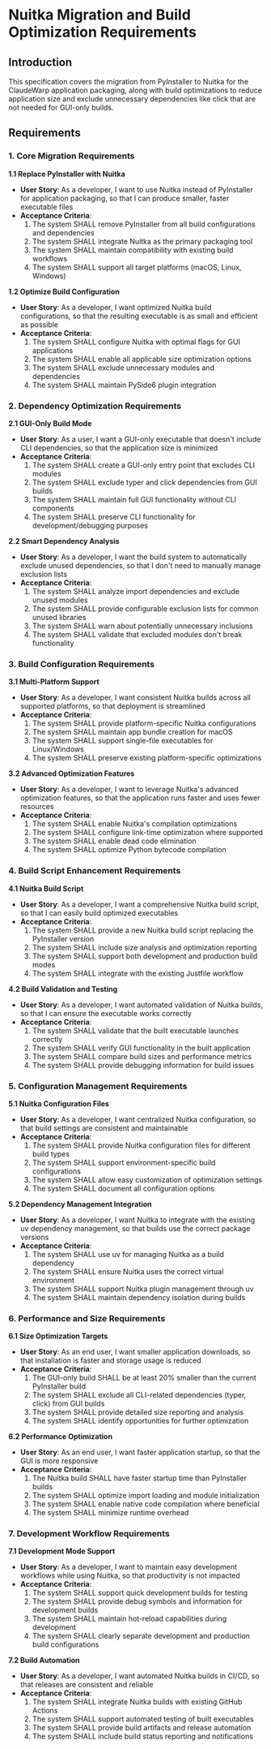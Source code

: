 # Nuitka Migration and Build Optimization Requirements

## Introduction

This specification covers the migration from PyInstaller to Nuitka for the ClaudeWarp application packaging, along with build optimizations to reduce application size and exclude unnecessary dependencies like click that are not needed for GUI-only builds.

## Requirements

### 1. Core Migration Requirements

**1.1 Replace PyInstaller with Nuitka**
- **User Story**: As a developer, I want to use Nuitka instead of PyInstaller for application packaging, so that I can produce smaller, faster executable files
- **Acceptance Criteria**:
  1. The system SHALL remove PyInstaller from all build configurations and dependencies
  2. The system SHALL integrate Nuitka as the primary packaging tool
  3. The system SHALL maintain compatibility with existing build workflows
  4. The system SHALL support all target platforms (macOS, Linux, Windows)

**1.2 Optimize Build Configuration**
- **User Story**: As a developer, I want optimized Nuitka build configurations, so that the resulting executable is as small and efficient as possible
- **Acceptance Criteria**:
  1. The system SHALL configure Nuitka with optimal flags for GUI applications
  2. The system SHALL enable all applicable size optimization options
  3. The system SHALL exclude unnecessary modules and dependencies
  4. The system SHALL maintain PySide6 plugin integration

### 2. Dependency Optimization Requirements

**2.1 GUI-Only Build Mode**
- **User Story**: As a user, I want a GUI-only executable that doesn't include CLI dependencies, so that the application size is minimized
- **Acceptance Criteria**:
  1. The system SHALL create a GUI-only entry point that excludes CLI modules
  2. The system SHALL exclude typer and click dependencies from GUI builds
  3. The system SHALL maintain full GUI functionality without CLI components
  4. The system SHALL preserve CLI functionality for development/debugging purposes

**2.2 Smart Dependency Analysis**
- **User Story**: As a developer, I want the build system to automatically exclude unused dependencies, so that I don't need to manually manage exclusion lists
- **Acceptance Criteria**:
  1. The system SHALL analyze import dependencies and exclude unused modules
  2. The system SHALL provide configurable exclusion lists for common unused libraries
  3. The system SHALL warn about potentially unnecessary inclusions
  4. The system SHALL validate that excluded modules don't break functionality

### 3. Build Configuration Requirements

**3.1 Multi-Platform Support**
- **User Story**: As a developer, I want consistent Nuitka builds across all supported platforms, so that deployment is streamlined
- **Acceptance Criteria**:
  1. The system SHALL provide platform-specific Nuitka configurations
  2. The system SHALL maintain app bundle creation for macOS
  3. The system SHALL support single-file executables for Linux/Windows
  4. The system SHALL preserve existing platform-specific optimizations

**3.2 Advanced Optimization Features**
- **User Story**: As a developer, I want to leverage Nuitka's advanced optimization features, so that the application runs faster and uses fewer resources
- **Acceptance Criteria**:
  1. The system SHALL enable Nuitka's compilation optimizations
  2. The system SHALL configure link-time optimization where supported
  3. The system SHALL enable dead code elimination
  4. The system SHALL optimize Python bytecode compilation

### 4. Build Script Enhancement Requirements

**4.1 Nuitka Build Script**
- **User Story**: As a developer, I want a comprehensive Nuitka build script, so that I can easily build optimized executables
- **Acceptance Criteria**:
  1. The system SHALL provide a new Nuitka build script replacing the PyInstaller version
  2. The system SHALL include size analysis and optimization reporting
  3. The system SHALL support both development and production build modes
  4. The system SHALL integrate with the existing Justfile workflow

**4.2 Build Validation and Testing**
- **User Story**: As a developer, I want automated validation of Nuitka builds, so that I can ensure the executable works correctly
- **Acceptance Criteria**:
  1. The system SHALL validate that the built executable launches correctly
  2. The system SHALL verify GUI functionality in the built application
  3. The system SHALL compare build sizes and performance metrics
  4. The system SHALL provide debugging information for build issues

### 5. Configuration Management Requirements

**5.1 Nuitka Configuration Files**
- **User Story**: As a developer, I want centralized Nuitka configuration, so that build settings are consistent and maintainable
- **Acceptance Criteria**:
  1. The system SHALL provide Nuitka configuration files for different build types
  2. The system SHALL support environment-specific build configurations
  3. The system SHALL allow easy customization of optimization settings
  4. The system SHALL document all configuration options

**5.2 Dependency Management Integration**
- **User Story**: As a developer, I want Nuitka to integrate with the existing uv dependency management, so that builds use the correct package versions
- **Acceptance Criteria**:
  1. The system SHALL use uv for managing Nuitka as a build dependency
  2. The system SHALL ensure Nuitka uses the correct virtual environment
  3. The system SHALL support Nuitka plugin management through uv
  4. The system SHALL maintain dependency isolation during builds

### 6. Performance and Size Requirements

**6.1 Size Optimization Targets**
- **User Story**: As an end user, I want smaller application downloads, so that installation is faster and storage usage is reduced
- **Acceptance Criteria**:
  1. The GUI-only build SHALL be at least 20% smaller than the current PyInstaller build
  2. The system SHALL exclude all CLI-related dependencies (typer, click) from GUI builds
  3. The system SHALL provide detailed size reporting and analysis
  4. The system SHALL identify opportunities for further optimization

**6.2 Performance Optimization**
- **User Story**: As an end user, I want faster application startup, so that the GUI is more responsive
- **Acceptance Criteria**:
  1. The Nuitka build SHALL have faster startup time than PyInstaller builds
  2. The system SHALL optimize import loading and module initialization
  3. The system SHALL enable native code compilation where beneficial
  4. The system SHALL minimize runtime overhead

### 7. Development Workflow Requirements

**7.1 Development Mode Support**
- **User Story**: As a developer, I want to maintain easy development workflows while using Nuitka, so that productivity is not impacted
- **Acceptance Criteria**:
  1. The system SHALL support quick development builds for testing
  2. The system SHALL provide debug symbols and information for development builds
  3. The system SHALL maintain hot-reload capabilities during development
  4. The system SHALL clearly separate development and production build configurations

**7.2 Build Automation**
- **User Story**: As a developer, I want automated Nuitka builds in CI/CD, so that releases are consistent and reliable
- **Acceptance Criteria**:
  1. The system SHALL integrate Nuitka builds with existing GitHub Actions
  2. The system SHALL support automated testing of built executables
  3. The system SHALL provide build artifacts and release automation
  4. The system SHALL include build status reporting and notifications